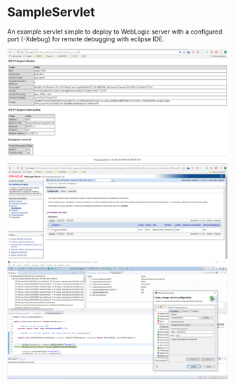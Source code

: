 

SampleServlet
==========================
An example servlet simple to deploy to WebLogic server with a configured port (-Xdebug) for remote debugging with eclipse IDE.

<p>  
  <img src="https://github.com/josemanuelCRV/SampleServlet/blob/master/images/html_response.PNG" width="650"/>
  <img src="https://github.com/josemanuelCRV/SampleServlet/blob/master/images/weblogic_deployment.PNG" width="650"/>
  <img src="https://github.com/josemanuelCRV/SampleServlet/blob/master/images/debug_remote.PNG" width="650"/>
</p>




